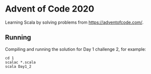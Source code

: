 # Advent of Code 2020
Learning Scala by solving problems from https://adventofcode.com/.

## Running
Compiling and running the solution for Day 1 challenge 2, for example:
```
cd 1
scalac *.scala
scala Day1_2
```